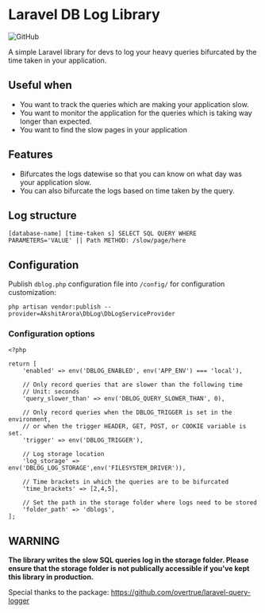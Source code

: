 # Laravel DB Log Library

![GitHub](https://img.shields.io/github/license/akshit-arora/dblog)

A simple Laravel library for devs to log your heavy queries bifurcated by the time taken in your application.

## Useful when
- You want to track the queries which are making your application slow.
- You want to monitor the application for the queries which is taking way longer than expected.
- You want to find the slow pages in your application

## Features
- Bifurcates the logs datewise so that you can know on what day was your application slow.
- You can also bifurcate the logs based on time taken by the query.

## Log structure

`[database-name] [time-taken s] SELECT SQL QUERY WHERE PARAMETERS='VALUE' || Path METHOD: /slow/page/here`

## Configuration

Publish `dblog.php` configuration file into `/config/` for configuration customization:

    php artisan vendor:publish --provider=AkshitArora\DbLog\DbLogServiceProvider

### Configuration options

    <?php

    return [
        'enabled' => env('DBLOG_ENABLED', env('APP_ENV') === 'local'),

        // Only record queries that are slower than the following time
        // Unit: seconds
        'query_slower_than' => env('DBLOG_QUERY_SLOWER_THAN', 0),

        // Only record queries when the DBLOG_TRIGGER is set in the environment,
        // or when the trigger HEADER, GET, POST, or COOKIE variable is set.
        'trigger' => env('DBLOG_TRIGGER'),

        // Log storage location
        'log_storage' => env('DBLOG_LOG_STORAGE',env('FILESYSTEM_DRIVER')),

        // Time brackets in which the queries are to be bifurcated
        'time_brackets' => [2,4,5],

        // Set the path in the storage folder where logs need to be stored
        'folder_path' => 'dblogs',
    ];

## WARNING

**The library writes the slow SQL queries log in the storage folder. Please ensure that the storage folder is not publically accessible if you've kept this library in production.**

Special thanks to the package: https://github.com/overtrue/laravel-query-logger
